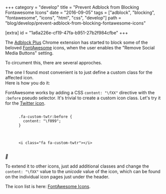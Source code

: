 +++
category = "develop"
title = "Prevent Adblock from Blocking Fontawesome Icons"
date = "2016-09-05"
tags = ["adblock", "blocking", "fontawesome", "icons", "html", "css", "develop"]
path = "blog/develop/prevent-adblock-from-blocking-fontawesome-icons"

[extra]
id = "1a6a226e-cf19-47fa-b951-27b2f984cfbe"
+++

The [Adblock Plus](https://adblockplus.org) Chrome extension has started 
to block some of the beloved [FontAwesome](http://fontawesome.io/) icons, when
the user enables the "Remove Social Media Buttons" setting.

To circument this, there are several approches.

The one I found most convenient is to just define a custom class for the 
affected icon.  
Here is how you do it:

FontAwesome works by adding a CSS `content: "\fXX"` directive with the `:before`
pseudo selector. It's trivial to create a custom icon class. Let's try it for 
the [Twitter icon](http://fontawesome.io/icon/twitter/).

<p>
<div class="row">
  <style type="text/css">.fa-custom-twtr:before {content: "\f099"; }</style>
  <div class="col-md-6">
    <pre><code class="hljs language-css">
      .fa-custom-twtr:before {
        content: "\f099"; 
      }
    </code></pre>
    <pre><code class="hljs language-html">
      &lt;i class="fa fa-custom-twtr">&lt;/i>
    </code></pre>
  </div>
  <div class="col-md-6">
    <i class="fa fa-custom-twtr fa-5x"></i>  
  </div>
</div>
</p>

To extend it to other icons, just add additional classes and change the 
`content: "\fXX"` value to the *unicode* value of the icon, which can be
found on the individual icon pages just under the header.

The icon list is here: [FontAwesome Icons](http://fontawesome.io/icons/).
